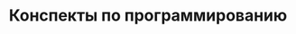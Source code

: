 ---
layout: home.njk
tags: home
title: Конспекты по программированию
seoDescription: Уроки, конспекты, курсы по программированию.
seoKeywords: уроки, конспекты, курсы, программирование, веб-разработка, webdev
---